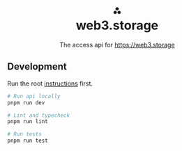 <h1 align="center">⁂<br/>web3.storage</h1>
<p align="center">The access api for <a href="https://web3.storage">https://web3.storage</a></p>

## Development

Run the root [instructions](../../readme.md#setup-a-development-environment) first.

```bash
# Run api locally
pnpm run dev

# Lint and typecheck
pnpm run lint

# Run tests
pnpm run test
```
